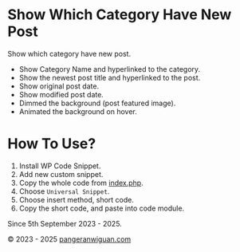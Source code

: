 # Show Which Category Have New Post

Show which category have new post.

- Show Category Name and hyperlinked to the category.
- Show the newest post title and hyperlinked to the post.
- Show original post date.
- Show modified post date.
- Dimmed the background (post featured image).
- Animated the background on hover.

# How To Use?

1. Install WP Code Snippet.
2. Add new custom snippet.
3. Copy the whole code from [index.php](/Show%20Which%20Category%20Have%20New%20Post/index.php).
4. Choose `Universal Snippet`.
5. Choose insert method, short code.
6. Copy the short code, and paste into code module.

Since 5th September 2023 - 2025.

&copy; 2023 - 2025 [pangeranwiguan.com](https://pangeranwiguan.com)
